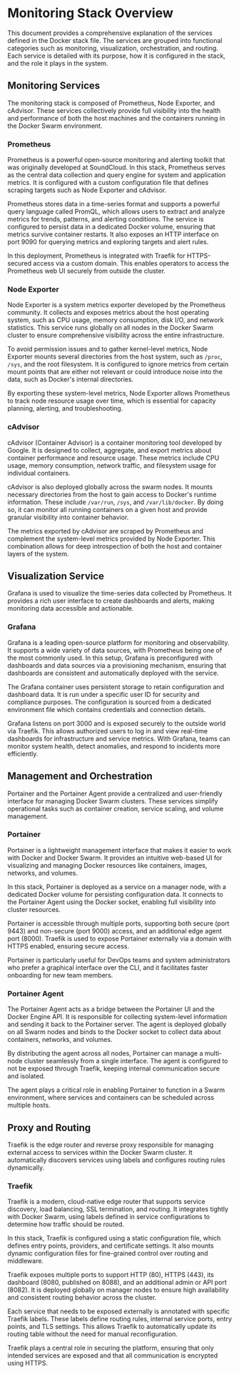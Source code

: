 # Monitoring Stack Overview

This document provides a comprehensive explanation of the services defined in the Docker stack file. The services are grouped into functional categories such as monitoring, visualization, orchestration, and routing. Each service is detailed with its purpose, how it is configured in the stack, and the role it plays in the system.

## Monitoring Services

The monitoring stack is composed of Prometheus, Node Exporter, and cAdvisor. These services collectively provide full visibility into the health and performance of both the host machines and the containers running in the Docker Swarm environment.

### Prometheus

Prometheus is a powerful open-source monitoring and alerting toolkit that was originally developed at SoundCloud. In this stack, Prometheus serves as the central data collection and query engine for system and application metrics. It is configured with a custom configuration file that defines scraping targets such as Node Exporter and cAdvisor.

Prometheus stores data in a time-series format and supports a powerful query language called PromQL, which allows users to extract and analyze metrics for trends, patterns, and alerting conditions. The service is configured to persist data in a dedicated Docker volume, ensuring that metrics survive container restarts. It also exposes an HTTP interface on port 9090 for querying metrics and exploring targets and alert rules.

In this deployment, Prometheus is integrated with Traefik for HTTPS-secured access via a custom domain. This enables operators to access the Prometheus web UI securely from outside the cluster.

### Node Exporter

Node Exporter is a system metrics exporter developed by the Prometheus community. It collects and exposes metrics about the host operating system, such as CPU usage, memory consumption, disk I/O, and network statistics. This service runs globally on all nodes in the Docker Swarm cluster to ensure comprehensive visibility across the entire infrastructure.

To avoid permission issues and to gather kernel-level metrics, Node Exporter mounts several directories from the host system, such as `/proc`, `/sys`, and the root filesystem. It is configured to ignore metrics from certain mount points that are either not relevant or could introduce noise into the data, such as Docker's internal directories.

By exporting these system-level metrics, Node Exporter allows Prometheus to track node resource usage over time, which is essential for capacity planning, alerting, and troubleshooting.

### cAdvisor

cAdvisor (Container Advisor) is a container monitoring tool developed by Google. It is designed to collect, aggregate, and export metrics about container performance and resource usage. These metrics include CPU usage, memory consumption, network traffic, and filesystem usage for individual containers.

cAdvisor is also deployed globally across the swarm nodes. It mounts necessary directories from the host to gain access to Docker's runtime information. These include `/var/run`, `/sys`, and `/var/lib/docker`. By doing so, it can monitor all running containers on a given host and provide granular visibility into container behavior.

The metrics exported by cAdvisor are scraped by Prometheus and complement the system-level metrics provided by Node Exporter. This combination allows for deep introspection of both the host and container layers of the system.

## Visualization Service

Grafana is used to visualize the time-series data collected by Prometheus. It provides a rich user interface to create dashboards and alerts, making monitoring data accessible and actionable.

### Grafana

Grafana is a leading open-source platform for monitoring and observability. It supports a wide variety of data sources, with Prometheus being one of the most commonly used. In this setup, Grafana is preconfigured with dashboards and data sources via a provisioning mechanism, ensuring that dashboards are consistent and automatically deployed with the service.

The Grafana container uses persistent storage to retain configuration and dashboard data. It is run under a specific user ID for security and compliance purposes. The configuration is sourced from a dedicated environment file which contains credentials and connection details.

Grafana listens on port 3000 and is exposed securely to the outside world via Traefik. This allows authorized users to log in and view real-time dashboards for infrastructure and service metrics. With Grafana, teams can monitor system health, detect anomalies, and respond to incidents more efficiently.

## Management and Orchestration

Portainer and the Portainer Agent provide a centralized and user-friendly interface for managing Docker Swarm clusters. These services simplify operational tasks such as container creation, service scaling, and volume management.

### Portainer

Portainer is a lightweight management interface that makes it easier to work with Docker and Docker Swarm. It provides an intuitive web-based UI for visualizing and managing Docker resources like containers, images, networks, and volumes.

In this stack, Portainer is deployed as a service on a manager node, with a dedicated Docker volume for persisting configuration data. It connects to the Portainer Agent using the Docker socket, enabling full visibility into cluster resources.

Portainer is accessible through multiple ports, supporting both secure (port 9443) and non-secure (port 9000) access, and an additional edge agent port (8000). Traefik is used to expose Portainer externally via a domain with HTTPS enabled, ensuring secure access.

Portainer is particularly useful for DevOps teams and system administrators who prefer a graphical interface over the CLI, and it facilitates faster onboarding for new team members.

### Portainer Agent

The Portainer Agent acts as a bridge between the Portainer UI and the Docker Engine API. It is responsible for collecting system-level information and sending it back to the Portainer server. The agent is deployed globally on all Swarm nodes and binds to the Docker socket to collect data about containers, networks, and volumes.

By distributing the agent across all nodes, Portainer can manage a multi-node cluster seamlessly from a single interface. The agent is configured to not be exposed through Traefik, keeping internal communication secure and isolated.

The agent plays a critical role in enabling Portainer to function in a Swarm environment, where services and containers can be scheduled across multiple hosts.

## Proxy and Routing

Traefik is the edge router and reverse proxy responsible for managing external access to services within the Docker Swarm cluster. It automatically discovers services using labels and configures routing rules dynamically.

### Traefik

Traefik is a modern, cloud-native edge router that supports service discovery, load balancing, SSL termination, and routing. It integrates tightly with Docker Swarm, using labels defined in service configurations to determine how traffic should be routed.

In this stack, Traefik is configured using a static configuration file, which defines entry points, providers, and certificate settings. It also mounts dynamic configuration files for fine-grained control over routing and middleware.

Traefik exposes multiple ports to support HTTP (80), HTTPS (443), its dashboard (8080, published on 8088), and an additional admin or API port (8082). It is deployed globally on manager nodes to ensure high availability and consistent routing behavior across the cluster.

Each service that needs to be exposed externally is annotated with specific Traefik labels. These labels define routing rules, internal service ports, entry points, and TLS settings. This allows Traefik to automatically update its routing table without the need for manual reconfiguration.

Traefik plays a central role in securing the platform, ensuring that only intended services are exposed and that all communication is encrypted using HTTPS.